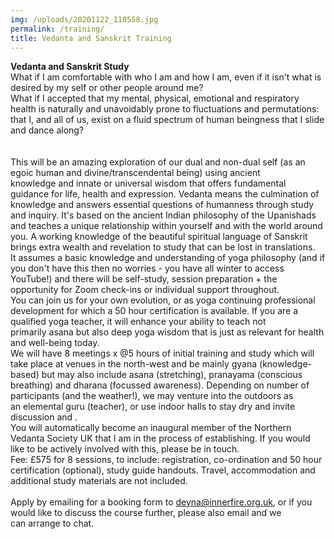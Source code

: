 ```yaml
---
img: /uploads/20201122_110558.jpg
permalink: /training/
title: Vedanta and Sanskrit Training
---
```

**Vedanta and Sanskrit Study** \
What if I am comfortable with who I am and how I am, even if it isn't what is desired by my self or other people around me? \
What if I accepted that my mental, physical, emotional and respiratory health is naturally and unavoidably prone to fluctuations and permutations: that I, and all of us, exist on a fluid spectrum of human beingness that I slide and dance along?\
\
\
This will be an amazing exploration of our dual and non-dual self (as an egoic human and divine/transcendental being) using ancient knowledge and innate or universal wisdom that offers fundamental guidance for life, health and expression. Vedanta means the culmination of knowledge and answers essential questions of humanness through study and inquiry. It's based on the ancient Indian philosophy of the Upanishads and teaches a unique relationship within yourself and with the world around you. A working knowledge of the beautiful spiritual language of Sanskrit brings extra wealth and revelation to study that can be lost in translations.\
It assumes a basic knowledge and understanding of yoga philosophy (and if you don't have this then no worries - you have all winter to access YouTube!) and there will be self-study, session preparation + the opportunity for Zoom check-ins or individual support throughout. \
You can join us for your own evolution, or as yoga continuing professional development for which a 50 hour certification is available. If you are a qualified yoga teacher, it will enhance your ability to teach not primarily asana but also deep yoga wisdom that is just as relevant for health and well-being today. \
We will have 8 meetings x @5 hours of initial training and study which will take place at venues in the north-west and be mainly gyana (knowledge-based) but may also include asana (stretching), pranayama (conscious breathing) and dharana (focussed awareness). Depending on number of participants (and the weather!), we may venture into the outdoors as an elemental guru (teacher), or use indoor halls to stay dry and invite discussion and .\
You will automatically become an inaugural member of the Northern Vedanta Society UK that I am in the process of establishing. If you would like to be actively involved with this, please be in touch.\
Fee: £575 for 8 sessions, to include: registration, co-ordination and 50 hour certification (optional), study guide handouts. Travel, accommodation and additional study materials are not included.  \
\
Apply by emailing for a booking form to deyna@innerfire.org.uk, or if you would like to discuss the course further, please also email and we can arrange to chat.